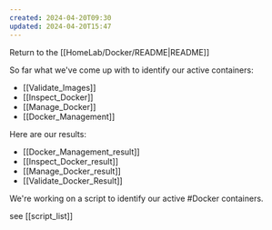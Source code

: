 ```yaml
---
created: 2024-04-20T09:30
updated: 2024-04-20T15:47
---
```


Return to the [[HomeLab/Docker/README|README]]

So far what we've come up with to identify our active containers:

- [[Validate_Images]]
- [[Inspect_Docker]]
- [[Manage_Docker]]
- [[Docker_Management]]

Here are our results:

- [[Docker_Management_result]]
- [[Inspect_Docker_result]]
- [[Manage_Docker_result]]
- [[Validate_Docker_Result]]



We're working on a script to identify our active #Docker containers.

see [[script_list]]

